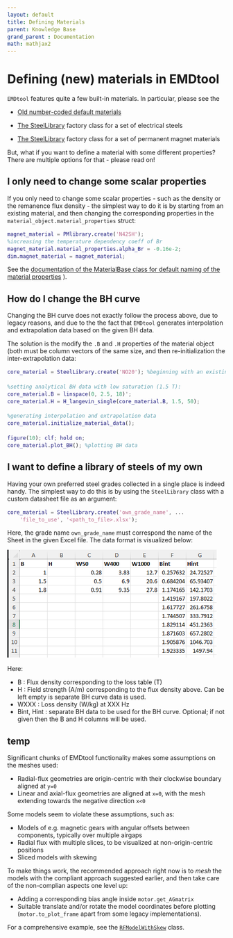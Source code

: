 ```yaml
---
layout: default
title: Defining Materials
parent: Knowledge Base
grand_parent : Documentation
math: mathjax2
---
```


# Defining (new) materials in EMDtool

`EMDtool` features quite a few built-in materials. In particular, please see the

* [Old number-coded default materials](../../api/api/get_defaultMaterials.html)

* [The SteelLibrary](../../api/api/SteelLibrary.html) factory class for a set of electrical steels

* [The SteelLibrary](../../api/api/SteelLibrary.html) factory class for a set of permanent magnet materials

But, what if you want to define a material with some different properties? There are multiple options for that - please read on!

## I only need to change some scalar properties

If you only need to change some scalar properties - such as the density or the remanence flux density - the simplest way to do it is by starting from an existing material,
and then changing the corresponding properties in the `material_object.material_properties` struct:

```matlab
magnet_material = PMlibrary.create('N42SH');
%increasing the temperature dependency coeff of Br
magnet_material.material_properties.alpha_Br = -0.16e-2;
dim.magnet_material = magnet_material;
```

See the [documentation of the MaterialBase class for default naming of the material properties](../../api/api/MaterialBase.html) ).

## How do I change the BH curve

Changing the BH curve does not exactly follow the process above, due to legacy reasons, and due to the the fact that `EMDtool` generates interpolation and extrapolation
data based on the given BH data.

The solution is the modify the `.B` and `.H` properties of the material object (both must be column vectors of the same size, and then re-initialization the inter-extrapolation data:

```matlab
core_material = SteelLibrary.create('NO20'); %beginning with an existing material

%setting analytical BH data with low saturation (1.5 T):
core_material.B = linspace(0, 2.5, 18)';
core_material.H = H_langevin_single(core_material.B, 1.5, 50);

%generating interpolation and extrapolation data
core_material.initialize_material_data();

figure(10); clf; hold on;
core_material.plot_BH(); %plotting BH data
```

## I want to define a library of steels of my own

Having your own preferred steel grades collected in a single place is indeed handy. The simplest way to do this is by using the `SteelLibrary` class with a custom datasheet file as an argument:

```matlab
core_material = SteelLibrary.create('own_grade_name', ...
    'file_to_use', '<path_to_file>.xlsx');
```

Here, the grade name `own_grade_name` must correspond the name of the Sheet in the given Excel file. The data format is visualized below:

![Data table format](material_format.png)

Here:
* B : Flux density corresponding to the loss table (T)
* H : Field strength (A/m) corresponding to the flux density above. Can be left empty is separate BH curve data is used.
* WXXX : Loss density (W/kg) at XXX Hz
* Bint, Hint : separate BH data to be used for the BH curve. Optional; if not given then the B and H columns will be used.

## temp
Significant chunks of EMDtool functionality makes some assumptions on the meshes used:
* Radial-flux geometries are origin-centric with their clockwise boundary aligned at `y=0`
* Linear and axial-flux geometries are aligned at `x=0`, with the mesh extending towards the negative direction `x<0`

Some models seem to violate these assumptions, such as:
* Models of e.g. magnetic gears with angular offsets between components, typically over multiple airgaps
* Radial flux with multiple slices, to be visualized at non-origin-centric positions
* Sliced models with skewing

To make things work, the recommended approach right now is to _mesh_ the models with the compliant approach suggested earlier, and then take care of the non-complian aspects one level up:
* Adding a corresponding bias angle inside `motor.get_AGmatrix`
* Suitable translate and/or rotate the model coordinates before plotting (`motor.to_plot_frame` apart from some legacy implementations).

For a comprehensive example, see the [`RFModelWithSkew`](../../api/RFModelWithSkew.html) class.